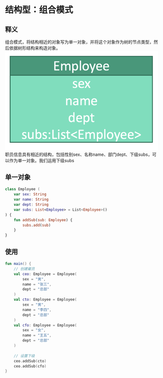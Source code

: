 # 结构型：组合模式


## 释义
组合模式，将结构相近的对象写为单一对象，并将这个对象作为树的节点类型，然后依据树形结构来构造对象。
![b5768dc89a2325f5d226a85baf271b0d](结构型：组合模式.resources/A439371F-8953-4F9B-9CC3-26FF05F82F9E.png "组合模式")
职员信息具有相近的结构，包括性别sex、名称name、部门dept、下级subs，可以作为单一对象。我们运用下级subs

## 单一对象
```kotlin
class Employee (
    var sex: String
    var name: String
    var dept: String
    var subs: List<Employee> = List<Employee>()
) {
    fun addSub(sub: Employee) {
        subs.add(sub)
    }
}
```

## 使用
```kotlin
fun main() {
    // 创建雇员
    val ceo: Employee = Employee(
        sex = "男",
        name = "张三",
        dept = "总部"
    )
    val cto: Employee = Employee(
        sex = "男",
        name = "李四",
        dept = "总部"
    )
    val cfo: Employee = Employee(
        sex = "女",
        name = "王五",
        dept = "总部"
    )
    
    // 设置下级
    ceo.addSub(cto)
    ceo.addSub(cfo)
}
```

